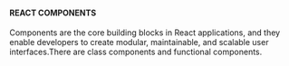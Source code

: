 #### REACT COMPONENTS

Components are the core building blocks in React applications, and they enable developers to create modular, maintainable, and scalable user interfaces.There are class components and functional components.
